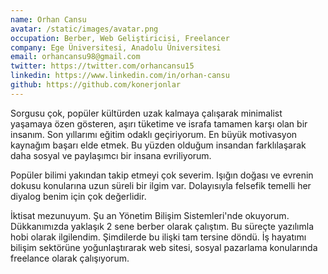 ```yaml
---
name: Orhan Cansu
avatar: /static/images/avatar.png
occupation: Berber, Web Geliştiricisi, Freelancer 
company: Ege Üniversitesi, Anadolu Üniversitesi
email: orhancansu98@gmail.com
twitter: https://twitter.com/orhancansu15
linkedin: https://www.linkedin.com/in/orhan-cansu
github: https://github.com/konerjonlar
---
```


Sorgusu çok, popüler kültürden uzak kalmaya çalışarak minimalist yaşamaya özen gösteren, aşırı tüketime ve israfa tamamen karşı olan bir insanım. Son yıllarımı eğitim odaklı geçiriyorum. En büyük motivasyon kaynağım başarı elde etmek. Bu yüzden olduğum insandan farklılaşarak daha sosyal ve paylaşımcı bir insana evriliyorum.

Popüler bilimi yakından takip etmeyi çok severim. Işığın doğası ve evrenin dokusu konularına uzun süreli bir ilgim var. Dolayısıyla felsefik temelli her diyalog benim için çok değerlidir. 

İktisat mezunuyum. Şu an Yönetim Bilişim Sistemleri'nde okuyorum. Dükkanımızda yaklaşık 2 sene berber olarak çalıştım. Bu süreçte yazılımla hobi olarak ilgilendim. Şimdilerde bu ilişki tam tersine döndü. İş hayatımı bilişim sektörüne yoğunlaştırarak web sitesi, sosyal pazarlama konularında freelance olarak çalışıyorum. 